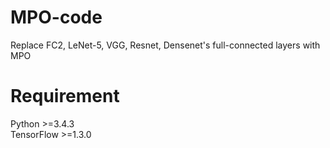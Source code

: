 # MPO-code
  Replace FC2, LeNet-5, VGG, Resnet, Densenet's full-connected layers with MPO
# Requirement
  Python >=3.4.3 <br> TensorFlow >=1.3.0
  
